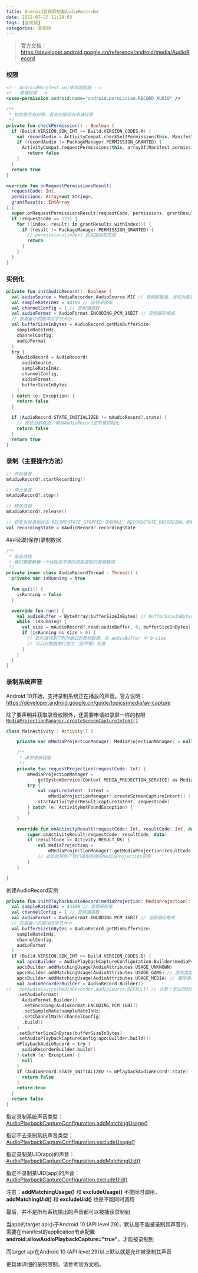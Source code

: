 ```yaml
---
title: Android音频录制器AudioRecorder
date: 2022-07-25 11:29:03
tags: [音视频]
categories: 音视频
---
```


> 官方文档：https://developer.android.google.cn/reference/android/media/AudioRecord

### 权限

```xml
<!-- AndroidManifest.xml中声明权限 -->
<!-- 录音权限 -->
<uses-permission android:name="android.permission.RECORD_AUDIO" />
```

```kotlin
/**
 * 校验是否有权限，若无权限则去申请权限
 */
private fun checkPermission() : Boolean {
  if (Build.VERSION.SDK_INT >= Build.VERSION_CODES.M) {
    val recordAudio = ActivityCompat.checkSelfPermission(this, Manifest.permission.RECORD_AUDIO)
    if (recordAudio != PackageManager.PERMISSION_GRANTED) {
      ActivityCompat.requestPermissions(this, arrayOf(Manifest.permission.RECORD_AUDIO), 123)
    	return false
    }
  }
  return true
}

override fun onRequestPermissionsResult(
  requestCode: Int,
  permissions: Array<out String>,
  grantResults: IntArray
) {
  super.onRequestPermissionsResult(requestCode, permissions, grantResults)
  if (requestCode == 123) {
    for ((index, result) in grantResults.withIndex()) {
      if (result != PackageManager.PERMISSION_GRANTED) {
        // permissions[index] 此权限授权失败
        return
      }
    }
  }
}
```

### 实例化

```kotlin
private fun initAudioRecord(): Boolean {
  val audioSource = MediaRecorder.AudioSource.MIC // 音频数据源，当前为麦克风
  val sampleRateInHz = 44100 // 音频采样率
  val channelConfig = 1 // 音频通道数
  val audioFormat = AudioFormat.ENCODING_PCM_16BIT // 音频编码格式
  // 获取最小的缓冲区字节大小
  val bufferSizeInBytes = AudioRecord.getMinBufferSize(
    sampleRateInHz,
    channelConfig,
    audioFormat
  )
  try {
    mAudioRecord = AudioRecord(
      audioSource,
      sampleRateInHz,
      channelConfig,
      audioFormat,
      bufferSizeInBytes
    )
  } catch (e: Exception) {
    return false
  }

  if (AudioRecord.STATE_INITIALIZED != mAudioRecord?.state) {
    // 校验当前状态，确保AudioRecord正常被初始化
    return false
  }
  return true
}
```

### 录制（主要操作方法）

```kotlin
// 开始录音
mAudioRecord?.startRecording()

// 停止录音
mAudioRecord?.stop()

// 释放资源
mAudioRecord?.release()

// 获取当前录制状态 RECORDSTATE_STOPPED:录制停止, RECORDSTATE_RECORDING:录制中
val recordingState = mAudioRecord?.recordingState
```

###读取(保存)录制数据

```kotlin
/**
 * 录音线程
 * 我们需要新建一个线程来不停的获取录制的音频数据
 */
private inner class AudioRecordThread : Thread() {
  private var isRunning = true

  fun quit() {
    isRunning = false
  }

  override fun run() {
    val audioBuffer = ByteArray(bufferSizeInBytes) // bufferSizeInBytes是构建AudioRecord设置的缓冲区字节大小参数
    while (isRunning) {
      val size = mAudioRecord?.read(audioBuffer, 0, bufferSizeInBytes) ?: 0
      if (isRunning && size > 0) {
        // 此时就得到了PCM格式的音频数据，在 audioBuffer 中 0-size
        // 可以对数据进行加工（变声等）处理
      }
    }
  }
}
```

### 录制系统声音

Android 10开始，支持录制系统正在播放的声音。官方说明：https://developer.android.google.cn/guide/topics/media/av-capture

除了要声明并获取录音权限外，还需要申请如录屏一样的权限[`MediaProjectionManager.createScreenCaptureIntent()`](https://developer.android.google.cn/reference/android/media/projection/MediaProjectionManager#createScreenCaptureIntent())

```kotlin
class MainActivity : Activity() {

    private var mMediaProjectionManager: MediaProjectionManager? = null

    /**
     * 请求录屏权限
     */
    private fun requestProjection(requestCode: Int) {
        mMediaProjectionManager =
            getSystemService(Context.MEDIA_PROJECTION_SERVICE) as MediaProjectionManager
        try {
            val captureIntent: Intent =
                mMediaProjectionManager?.createScreenCaptureIntent() ?: return
            startActivityForResult(captureIntent, requestCode)
        } catch (e: ActivityNotFoundException) {
        }
    }

    override fun onActivityResult(requestCode: Int, resultCode: Int, data: Intent) {
        super.onActivityResult(requestCode, resultCode, data)
        if (resultCode == Activity.RESULT_OK) {
            val mediaProjection =
                mMediaProjectionManager?.getMediaProjection(resultCode, data) ?: return
            // 此处就得到了我们录制所需的MediaProjection实例
        }
    }

}
```

创建AudioRecord实例

```kotlin
private fun initPlaybackAudioRecord(mediaProjection: MediaProjection): Boolean {
  val sampleRateInHz = 44100 // 音频采样率
  val channelConfig = 1 // 音频通道数
  val audioFormat = AudioFormat.ENCODING_PCM_16BIT // 音频编码格式
  // 获取最小的缓冲区字节大小
  val bufferSizeInBytes = AudioRecord.getMinBufferSize(
    sampleRateInHz,
    channelConfig,
    audioFormat
  )
  if (Build.VERSION.SDK_INT >= Build.VERSION_CODES.Q) {
    val apccBuilder = AudioPlaybackCaptureConfiguration.Builder(mediaProjection)
    apccBuilder.addMatchingUsage(AudioAttributes.USAGE_UNKNOWN)
    apccBuilder.addMatchingUsage(AudioAttributes.USAGE_GAME) // 游戏类型声音
    apccBuilder.addMatchingUsage(AudioAttributes.USAGE_MEDIA) // 媒体类型声音
    val audioRecorderBuilder = AudioRecord.Builder()
//  .setAudioSource(MediaRecorder.AudioSource.DEFAULT) // 注意！无法同时设置音频来源
    .setAudioFormat(
      AudioFormat.Builder()
      .setEncoding(AudioFormat.ENCODING_PCM_16BIT)
      .setSampleRate(sampleRateInHz)
      .setChannelMask(channelConfig)
      .build()
    )
    .setBufferSizeInBytes(bufferSizeInBytes)
    .setAudioPlaybackCaptureConfig(apccBuilder.build())
    mPlaybackAudioRecord = try {
      audioRecorderBuilder.build()
    } catch (e: Exception) {
      null
    }
    if (AudioRecord.STATE_INITIALIZED != mPlaybackAudioRecord?.state) {
      return false
    }
    return true
  }
  return false
}
```

指定录制系统声音类型：[AudioPlaybackCaptureConfiguration.addMatchingUsage()](https://developer.android.google.cn/reference/android/media/AudioPlaybackCaptureConfiguration.addMatchingUsage(int)) 

指定不去录制系统声音类型：[AudioPlaybackCaptureConfiguration.excludeUsage()](https://developer.android.google.cn/reference/android/media/AudioPlaybackCaptureConfiguration.excludeUsage(int)) 

指定录制某UID(app)的声音：[AudioPlaybackCaptureConfiguration.addMatchingUid()](https://developer.android.google.cn/reference/android/media/AudioPlaybackCaptureConfiguration.addMatchingUid(int)) 

指定不录制某UID(app)的声音：[AudioPlaybackCaptureConfiguration.excludeUid()](https://developer.android.google.cn/reference/android/media/AudioPlaybackCaptureConfiguration.excludeUid(int)) 

注意：**addMatchingUsage()** 和 **excludeUsage()** 不能同时调用，**addMatchingUid()** 和 **excludeUid()** 也是不能同时调用

最后，并不是所有系统输出的声音都可以被捕获录制到

当app的target api小于Android 10 (API level 29)，默认是不能被录制其声音的，需要在manifest的application节点配置**android:allowAudioPlaybackCapture="true"**，才能被录制到

而target api在Android 10 (API level 29)以上默认就是允许被录制其声音

更具体详细的录制限制，请参考官方文档。